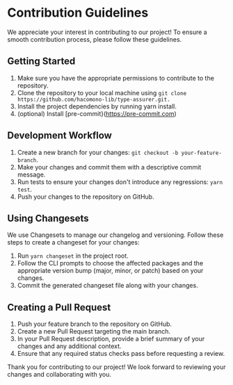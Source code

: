 # Contribution Guidelines

We appreciate your interest in contributing to our project! To ensure a smooth contribution process, please follow these guidelines.

## Getting Started

1. Make sure you have the appropriate permissions to contribute to the repository.
1. Clone the repository to your local machine using `git clone https://github.com/hacomono-lib/type-assurer.git.`
1. Install the project dependencies by running yarn install.
1. (optional) Install [pre-commit}(https://pre-commit.com)

## Development Workflow

1. Create a new branch for your changes: `git checkout -b your-feature-branch`.
1. Make your changes and commit them with a descriptive commit message.
1. Run tests to ensure your changes don't introduce any regressions: `yarn test`.
1. Push your changes to the repository on GitHub.

## Using Changesets

We use Changesets to manage our changelog and versioning. Follow these steps to create a changeset for your changes:

1. Run `yarn changeset` in the project root.
1. Follow the CLI prompts to choose the affected packages and the appropriate version bump (major, minor, or patch) based on your changes.
1. Commit the generated changeset file along with your changes.

## Creating a Pull Request

1. Push your feature branch to the repository on GitHub.
1. Create a new Pull Request targeting the main branch.
1. In your Pull Request description, provide a brief summary of your changes and any additional context.
1. Ensure that any required status checks pass before requesting a review.

Thank you for contributing to our project! We look forward to reviewing your changes and collaborating with you.
